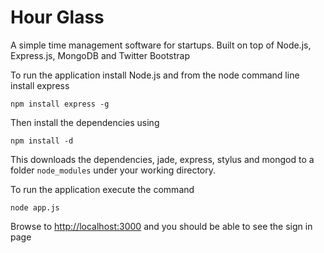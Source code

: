 Hour Glass
==========

A simple time management software for startups. Built on top of Node.js, Express.js, MongoDB and Twitter Bootstrap

To run the application install Node.js and from the node command line install express

    npm install express -g

Then install the dependencies using 

    npm install -d

This downloads the dependencies, jade, express, stylus and mongod to a folder `node_modules` under your working directory.

To run the application execute the command 

    node app.js

Browse to [http://localhost:3000](http://localhost:3000/) and you should be able to see the sign in page
